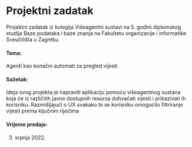 # Projektni zadatak
Projektni zadatak iz kolegija Višeagentni sustavi na 5. godini diplomskog studija Baze podataka i baze znanja na Fakultetu organizacije i informatike Sveučilišta u Zagrebu
#### Tema:
Agenti kao konačni automati za pregled vijesti
#### Sažetak:
Ideja ovog projekta je napraviti aplikaciju pomoću višeagentnog sustava koja će iz različitih javno dostupnih resursa dohvaćati vijesti i prikazivati ih korisniku. Razmišljajući o UX svakako bi se korisniku omogućilo filtriranje vijesti prema ključnim riječima
#### Vrijeme predaje:
3. srpnja 2022.
